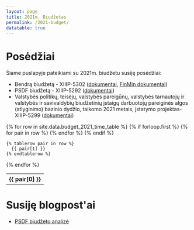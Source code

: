 ```yaml
---
layout: page
title: 2021m. Biudžetas
permalink: /2021-budget/
datatable: true
---
```


# Posėdžiai

Šiame puslapyje pateikiami su 2021m. biudžetu susiję posėdžiai:

* Bendrą biudžetą - XIIIP-5302 ([dokumentai](https://e-seimas.lrs.lt/portal/legalAct/lt/TAP/597cb7100ee411ebbedbd456d2fb030d), [FinMin dokumentai](https://finmin.lrv.lt/lt/veiklos-sritys/biudzetas/biudzetu-projektai/issami-informacija-apie-2021-m-biudzeto-projekta))
* PSDF biudžetą - XIIIP-5292 ([dokumentai](https://e-seimas.lrs.lt/portal/legalAct/lt/TAP/2a4cbe300ea411ebbedbd456d2fb030d))
* Valstybės politikų, teisėjų, valstybės pareigūnų, valstybės tarnautojų ir valstybės ir savivaldybių biudžetinių įstaigų darbuotojų pareiginės algos (atlyginimo) bazinio dydžio, taikomo 2021 metais, įstatymo projektas- XIIIP-5299 ([dokumentai](https://e-seimas.lrs.lt/portal/legalAct/lt/TAP/753516300ecd11ebbedbd456d2fb030d))


<table>
  {% for row in site.data.budget_2021_time_table %}
    {% if forloop.first %}
    <tr>
      {% for pair in row %}
        <th>{{ pair[0] }}</th>
      {% endfor %}
    </tr>
    {% endif %}

    {% tablerow pair in row %}
      {{ pair[1] }}
    {% endtablerow %}
  {% endfor %}
</table>

# Susiję blogpost'ai

* [PSDF biudžeto analizė](http://lithuanian-economy.net/2020/10/15/PSDF-biudzeto-projekto-aptarimas)

